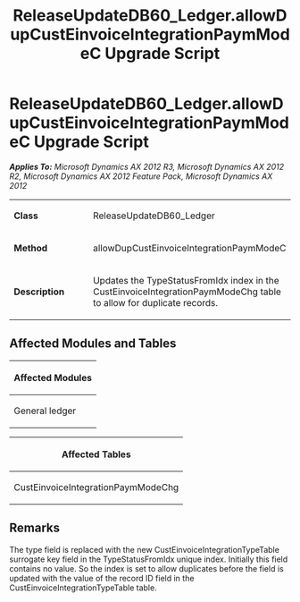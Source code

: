 ﻿---
title: ReleaseUpdateDB60_Ledger.allowDupCustEinvoiceIntegrationPaymModeC Upgrade Script
TOCTitle: ReleaseUpdateDB60_Ledger.allowDupCustEinvoiceIntegrationPaymModeC Upgrade Script
ms:assetid: 3e49c187-5cd9-a0ab-fb92-e9214f70c0e7
ms:mtpsurl: https://msdn.microsoft.com/en-us/library/JJ718763(v=AX.60)
ms:contentKeyID: 49707809
ms.date: 05/18/2015
mtps_version: v=AX.60
---

# ReleaseUpdateDB60\_Ledger.allowDupCustEinvoiceIntegrationPaymModeC Upgrade Script 


_**Applies To:** Microsoft Dynamics AX 2012 R3, Microsoft Dynamics AX 2012 R2, Microsoft Dynamics AX 2012 Feature Pack, Microsoft Dynamics AX 2012_

<table>
<colgroup>
<col style="width: 50%" />
<col style="width: 50%" />
</colgroup>
<tbody>
<tr class="odd">
<td><p><strong>Class</strong></p></td>
<td><p>ReleaseUpdateDB60_Ledger</p></td>
</tr>
<tr class="even">
<td><p><strong>Method</strong></p></td>
<td><p>allowDupCustEinvoiceIntegrationPaymModeC</p></td>
</tr>
<tr class="odd">
<td><p><strong>Description</strong></p></td>
<td><p>Updates the TypeStatusFromIdx index in the CustEinvoiceIntegrationPaymModeChg table to allow for duplicate records.</p></td>
</tr>
</tbody>
</table>


## Affected Modules and Tables

<table>
<colgroup>
<col style="width: 100%" />
</colgroup>
<thead>
<tr class="header">
<th><p>Affected Modules</p></th>
</tr>
</thead>
<tbody>
<tr class="odd">
<td><p>General ledger</p></td>
</tr>
</tbody>
</table>


<table>
<colgroup>
<col style="width: 100%" />
</colgroup>
<thead>
<tr class="header">
<th><p>Affected Tables</p></th>
</tr>
</thead>
<tbody>
<tr class="odd">
<td><p>CustEinvoiceIntegrationPaymModeChg</p></td>
</tr>
</tbody>
</table>


## Remarks

The type field is replaced with the new CustEinvoiceIntegrationTypeTable surrogate key field in the TypeStatusFromIdx unique index. Initially this field contains no value. So the index is set to allow duplicates before the field is updated with the value of the record ID field in the CustEinvoiceIntegrationTypeTable table.

  


